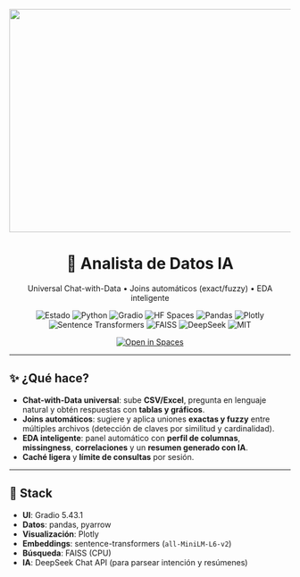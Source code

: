 <!-- README.md -->
<p align="center">
  <img width="1600" height="400" alt="image" src="https://github.com/user-attachments/assets/1d0e6dce-4520-4d0a-803c-0f9f14692f80" />
</p>

<h1 align="center">🤖 Analista de Datos IA</h1>
<p align="center">
  Universal Chat-with-Data • Joins automáticos (exact/fuzzy) • EDA inteligente
</p>

<p align="center">
  <!-- Badges principales -->
  <img src="https://img.shields.io/badge/Estado-Activo-2ECC71?style=flat-square" alt="Estado"/>
  <img src="https://img.shields.io/badge/Python-3.10%2B-3776AB?style=flat-square&logo=python&logoColor=white" alt="Python"/>
  <img src="https://img.shields.io/badge/Gradio-5.43.1-F58025?style=flat-square&logo=gradio&logoColor=white" alt="Gradio"/>
  <img src="https://img.shields.io/badge/Hugging%20Face-Spaces-FFD21E?style=flat-square&logo=huggingface&logoColor=black" alt="HF Spaces"/>
  <img src="https://img.shields.io/badge/Pandas-Data%20Frames-150458?style=flat-square&logo=pandas&logoColor=white" alt="Pandas"/>
  <img src="https://img.shields.io/badge/Plotly-Visualizaci%C3%B3n-3F4F75?style=flat-square&logo=plotly&logoColor=white" alt="Plotly"/>
  <img src="https://img.shields.io/badge/Sentence--Transformers-Embeddings-0E83CD?style=flat-square" alt="Sentence Transformers"/>
  <img src="https://img.shields.io/badge/FAISS-Vector%20Search-1E90FF?style=flat-square" alt="FAISS"/>
  <img src="https://img.shields.io/badge/DeepSeek-API-8A2BE2?style=flat-square" alt="DeepSeek"/>
  <img src="https://img.shields.io/badge/Licencia-MIT-000000?style=flat-square" alt="MIT"/>
</p>

<p align="center">
  <!-- Reemplaza la URL del Space cuando lo publiques -->
  <a href="https://huggingface.co/spaces/Ricardouchub/analista-de-datos-ia">
    <img src="https://img.shields.io/badge/Abrir_en-HF_Spaces-ffcc00?style=for-the-badge&logo=huggingface&logoColor=black" alt="Open in Spaces">
  </a>
</p>

---

## ✨ ¿Qué hace?
- **Chat-with-Data universal**: sube **CSV/Excel**, pregunta en lenguaje natural y obtén respuestas con **tablas y gráficos**.
- **Joins automáticos**: sugiere y aplica uniones **exactas y fuzzy** entre múltiples archivos (detección de claves por similitud y cardinalidad).
- **EDA inteligente**: panel automático con **perfil de columnas**, **missingness**, **correlaciones** y un **resumen generado con IA**.
- **Caché ligera** y **límite de consultas** por sesión.

---

## 🧱 Stack
- **UI**: Gradio 5.43.1  
- **Datos**: pandas, pyarrow  
- **Visualización**: Plotly  
- **Embeddings**: sentence-transformers (`all-MiniLM-L6-v2`)  
- **Búsqueda**: FAISS (CPU)  
- **IA**: DeepSeek Chat API (para parsear intención y resúmenes)
